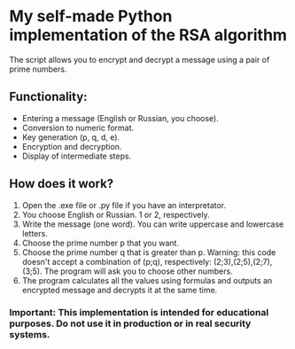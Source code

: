 # My self-made Python implementation of the RSA algorithm  
The script allows you to encrypt and decrypt a message using a pair of prime numbers.  

## Functionality: 

- Entering a message (English or Russian, you choose).  
- Conversion to numeric format.  
- Key generation (p, q, d, e).  
- Encryption and decryption.  
- Display of intermediate steps.  

## How does it work?  
1. Open the .exe file or .py file if you have an interpretator. 
2. You choose English or Russian. 1 or 2, respectively.
3. Write the message (one word). You can write uppercase and lowercase letters.
4. Choose the prime number p that you want.
5. Choose the prime number q that is greater than p.
Warning: this code doesn't accept a combination of (p;q), respectively: (2;3),(2;5),(2;7),(3;5). The program will ask you to choose other numbers.
6. The program calculates all the values using formulas and outputs an encrypted message and decrypts it at the same time.

### Important: This implementation is intended for educational purposes. Do not use it in production or in real security systems.
